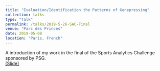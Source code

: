 ```yaml
---
title: "Evaluation/Identification the Patterns of Genepressing"
collection: talks
type: "Talk"
permalink: /talks/2019-5-26-SAC-Final
venue: "Parc des Princes"
date: 2019-05-08
location: "Paris, French"
---
```


A introduction of my work in the final of the Sports Analytics Challenge sponsored by PSG. <br>
[[Slide]](http://ericonaldo.github.io/files/2019-5-26-SAC-Final.pdf)
